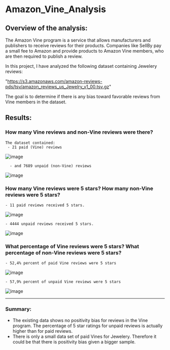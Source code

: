 # Amazon_Vine_Analysis

## Overview of the analysis: 
The Amazon Vine program is a service that allows manufacturers and publishers to receive reviews for their products. Companies like SellBy pay a small fee to Amazon and provide products to Amazon Vine members, who are then required to publish a review.

In this project, I have analyzed the following dataset containing Jewelery reviews: 

"https://s3.amazonaws.com/amazon-reviews-pds/tsv/amazon_reviews_us_Jewelry_v1_00.tsv.gz"

The goal is to determine if there is any bias toward favorable reviews from Vine members in the dataset. 


## Results: 
        
### How many Vine reviews and non-Vine reviews were there?
    
    The dataset contained:
     - 21 paid (Vine) reviews
     
    
  ![image](https://user-images.githubusercontent.com/91682586/152696895-ce988b46-6883-4b5d-9103-7d12acbf7e70.png)

      - and 7689 unpaid (non-Vine) reviews
    
  ![image](https://user-images.githubusercontent.com/91682586/152696917-537d5053-d5df-44c6-9676-2d47f2534062.png)

    
    
### How many Vine reviews were 5 stars? How many non-Vine reviews were 5 stars?
    - 11 paid reviews received 5 stars.
    
   ![image](https://user-images.githubusercontent.com/91682586/152696949-f72fbcda-85a1-4d70-9559-6bdc2fa5c777.png)

    - 4444 unpaid reviews received 5 stars.
    
   ![image](https://user-images.githubusercontent.com/91682586/152696967-f3b9fed2-0f9a-4c71-9b69-8470b77caa92.png)

   

### What percentage of Vine reviews were 5 stars? What percentage of non-Vine reviews were 5 stars?

    - 52,4% percent of paid Vine reviews were 5 stars
    
   ![image](https://user-images.githubusercontent.com/91682586/152696788-29700f0e-2906-4932-bc63-22783f66c757.png)

    - 57,9% percent of unpaid Vine reviews were 5 stars
    
   ![image](https://user-images.githubusercontent.com/91682586/152696777-ca7cdc8c-4ee6-4d3a-ac5b-452af1637345.png)

 ___   
### Summary: 
       
   - The existing data shows no positivity bias for reviews in the Vine program. The percentage of 5 star ratings for unpaid reviews is actually higher than for paid reviews.
   - There is only a small data set of paid Vines for Jewelery. Therefore it could be that there is positivity bias given a bigger sample.   
